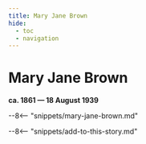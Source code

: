 ```yaml
---
title: Mary Jane Brown
hide:
  - toc
  - navigation 
---
```


# Mary Jane Brown

**ca. 1861 — 18 August 1939**

--8<-- "snippets/mary-jane-brown.md"

--8<-- "snippets/add-to-this-story.md"